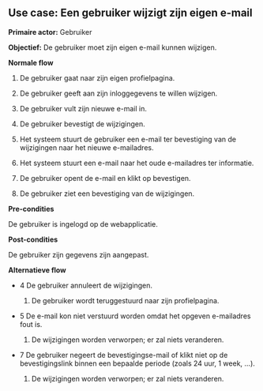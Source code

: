 Use case: Een gebruiker wijzigt zijn eigen e-mail
-------------------------------------------------

**Primaire actor:** Gebruiker

**Objectief:** De gebruiker moet zijn eigen e-mail kunnen wijzigen.

**Normale flow**

1.  De gebruiker gaat naar zijn eigen profielpagina.

2.  De gebruiker geeft aan zijn inloggegevens te willen wijzigen.

3.  De gebruiker vult zijn nieuwe e-mail in.

4.  De gebruiker bevestigt de wijzigingen.

5.  Het systeem stuurt de gebruiker een e-mail ter bevestiging van de
    wijzigingen naar het nieuwe e-mailadres.

6.  Het systeem stuurt een e-mail naar het oude e-mailadres ter informatie.

7.  De gebruiker opent de e-mail en klikt op bevestigen.

8.  De gebruiker ziet een bevestiging van de wijzigingen.

**Pre-condities**

De gebruiker is ingelogd op de webapplicatie.

**Post-condities**

De gebruiker zijn gegevens zijn aangepast.

**Alternatieve flow**

* 4 De gebruiker annuleert de wijzigingen.

    1.  De gebruiker wordt teruggestuurd naar zijn profielpagina.

* 5 De e-mail kon niet verstuurd worden omdat het opgeven e-mailadres fout is.

    1.  De wijzigingen worden verworpen; er zal niets veranderen.

* 7 De gebruiker negeert de bevestigingse-mail of klikt niet op de
    bevestigingslink binnen een bepaalde periode (zoals 24 uur, 1 week, ...).

    1.  De wijzigingen worden verworpen; er zal niets veranderen.
